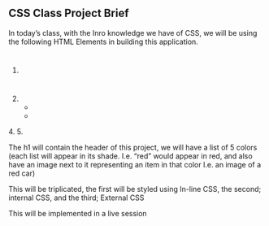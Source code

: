 ## CSS Class Project Brief 

In today’s class, with the Inro knowledge we have of CSS, we will be using the following HTML Elements in building this application.

1. <h1>
2. <ul>
3. <li>
4.<span>
5. <img>

The h1 will contain the header of this project, we will have a list of 5 colors (each list will appear in its shade. I.e. “red” would appear in red, and also have an image next to it representing an item in that color I.e. an image of a red car)

This will be triplicated, the first will be styled using In-line CSS, the second; internal CSS, and the third; External CSS

This will be implemented in a live session
